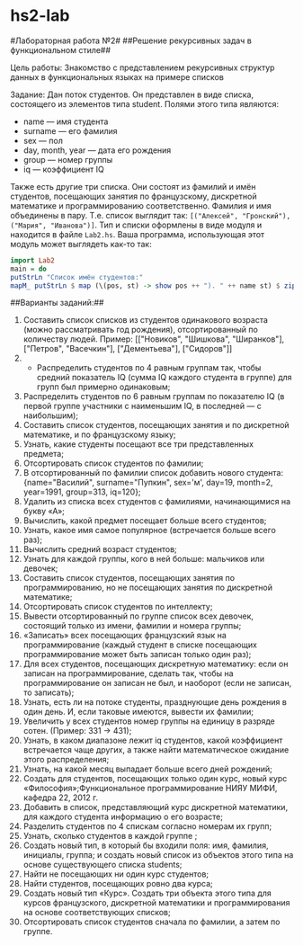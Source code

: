 hs2-lab
=======

#Лабораторная работа №2#
##Решение рекурсивных задач в функциональном стиле##

Цель работы: Знакомство с представлением рекурсивных структур данных в функциональных языках на примере списков

Задание: Дан поток студентов. Он представлен в виде списка, состоящего из элементов типа student. Полями этого типа являются:

- name — имя студента
- surname — его фамилия
- sex — пол
- day, month, year — дата его рождения
- group — номер группы
- iq — коэффициент IQ

Также есть другие три списка. Они состоят из фамилий и имён студентов, посещающих занятия по французскому, дискретной математике и
программированию соответственно. Фамилия и имя объединены в пару. Т.е. список выглядит так: ```[("Алексей", "Гронский"), ("Мария", "Иванова")]```.
Тип и списки оформлены в виде модуля и находится в файле ```Lab2.hs```. Ваша программа, использующая этот модуль может выглядеть как-то так:

``` haskell
import Lab2
main = do
putStrLn "Список имён студентов:"
mapM_ putStrLn $ map (\(pos, st) -> show pos ++ "). " ++ name st) $ zip [1..] students
```

##Варианты заданий:##

1. Составить список списков из студентов одинакового возраста (можно
рассматривать год рождения), отсортированный по количеству людей.
Пример: [["Новиков", "Шишкова", "Ширанков"], ["Петров", "Васечкин"],
["Дементьева"], ["Сидоров"]]
2. * Распределить студентов по 4 равным группам так, чтобы средний
показатель IQ (сумма IQ каждого студента в группе) для групп был
примерно одинаковым;
3. Распределить студентов по 6 равным группам по показателю IQ (в
первой группе участники с наименьшим IQ, в последней — с
наибольшим);
4. Составить список студентов, посещающих занятия и по дискретной
математике, и по французскому языку;
5. Узнать, какие студенты посещают все три представленных предмета;
6. Отсортировать список студентов по фамилии;
7. В отсортированный по фамилии список добавить нового студента:
{name="Василий", surname="Пупкин", sex='м', day=19, month=2,
year=1991, group=313, iq=120};
8. Удалить из списка всех студентов с фамилиями, начинающимися на
букву «А»;
9. Вычислить, какой предмет посещает больше всего студентов;
10. Узнать, какое имя самое популярное (встречается больше всего раз);
11. Вычислить средний возраст студентов;
12. Узнать для каждой группы, кого в ней больше: мальчиков или девочек;
13. Составить список студентов, посещающих занятия по
программированию, но не посещающих занятия по дискретной
математике;
14. Отсортировать список студентов по интеллекту;
15. Вывести отсортированный по группе список всех девочек, состоящий
только из имени, фамилии и номера группы;
16. «Записать» всех посещающих французский язык на программирование
(каждый студент в списке посещающих программирование может быть
записан только один раз);
17. Для всех студентов, посещающих дискретную математику: если он
записан на программирование, сделать так, чтобы на программирование
он записан не был, и наоборот (если не записан, то записать);
18. Узнать, есть ли на потоке студенты, празднующие день рождения в
один день. И, если таковые имеются, вывести их фамилии;
19. Увеличить у всех студентов номер группы на единицу в разряде сотен.
(Пример: 331 → 431);
20. Узнать, в каком диапазоне лежит iq студентов, какой коэффициент
встречается чаще других, а также найти математическое ожидание
этого распределения;
21. Узнать, на какой месяц выпадает больше всего дней рождений;
22. Создать для студентов, посещающих только один курс, новый курс
«Философия»;Функциональное программирование
НИЯУ МИФИ, кафедра 22, 2012 г.
23. Добавить в список, представляющий курс дискретной математики, для
каждого студента информацию о его возрасте;
24. Разделить студентов по 4 спискам согласно номерам их групп;
25. Узнать, сколько студентов в каждой группе ;
26. Создать новый тип, в который бы входили поля: имя, фамилия,
инициалы, группа; и создать новый список из объектов этого типа на
основе существующего списка students;
27. Найти не посещающих ни один курс студентов;
28. Найти студентов, посещающих ровно два курса;
29. Создать новый тип «Курс». Создать три объекта этого типа для курсов
французского, дискретной математики и программирования на основе
соответствующих списков;
30. Отсортировать список студентов сначала по фамилии, а затем по
группе.
